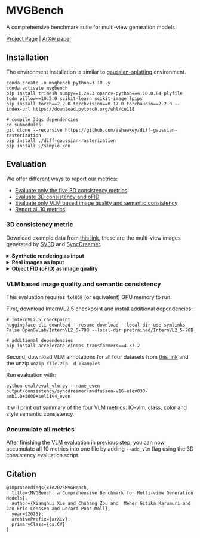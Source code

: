 # MVGBench
A comprehensive benchmark suite for multi-view generation models

[Project Page](https://virtualhumans.mpi-inf.mpg.de/MVGBench/) | [ArXiv paper](https://virtualhumans.mpi-inf.mpg.de/MVGBench/MVGBench.pdf)

## Installation

The environment installation is similar to [gaussian-splatting](https://github.com/graphdeco-inria/gaussian-splatting) environment. 

```shell
conda create -n mvgbench python=3.10 -y
conda activate mvgbench
pip install trimesh numpy==1.24.3 opencv-python==4.10.0.84 plyfile tqdm pillow==10.2.0 scikit-learn scikit-image lpips 
pip install torch==2.2.0 torchvision==0.17.0 torchaudio==2.2.0 --index-url https://download.pytorch.org/whl/cu118

# compile 3dgs dependencies 
cd submodules
git clone --recursive https://github.com/ashawkey/diff-gaussian-rasterization
pip install ./diff-gaussian-rasterization
pip install ./simple-knn
```

## Evaluation 
We offer different ways to report our metrics:
- [Evaluate only the five 3D consistency metrics](#3d-consistency-metric)
- [Evaluate 3D consistency and oFID](#consistency-oFID)
- [Evaluate only VLM based image quality and semantic consistency](#vlm-based-image-quality-and-semantic-consistency)
- [Report all 10 metrics](#accumulate-all-metrics)

### 3D consistency metric

Download example data from [this link](), these are the multi-view images generated by [SV3D](https://arxiv.org/abs/2403.12008) 
and [SyncDreamer](https://arxiv.org/abs/2309.03453). 

<details>
<summary><strong>Synthetic rendering as input</strong></summary>
For input images generated by rendering, where one can accurately control the camera setup. 

Run 3dgs fitting
```shell
# 3DGS fitting 
python run_mvfit.py "example/syncdreamer+mvdfusion-v16-elev030-amb1.0+i000+sel11v4_*/*" --white_background

# evaluation
python eval/eval_consistency.py \
  --name_odd output/consistency/syncdreamer+mvdfusion-v16-elev030-amb1.0+i000+sel11v4_odd \
  --name_even output/consistency/syncdreamer+mvdfusion-v16-elev030-amb1.0+i000+sel11v4_even
```

</details>

<details>
<summary><strong>Real images as input</strong></summary>
For input images from real data, where the camera poses are unknown. 

Similar to synthetic images, we first need to do 3DGS fitting and then compute self consistency. 
We additionally need to perform an alignment on the optimized 3DGS to avoid biased metrics. 
The alignment takes output of one method as reference and aligns all others w.r.t one 3DGS fitting. 

```shell
# 3DGS fitting 
python run_mvfit.py "example/*co3d2seq*/*" --white_background

python eval/align_3dgs.py --folder_tgt output/consistency/sv3dp+co3d2seq-sv3d-v21-manual+i000_even \
  --folder_src output/consistency/syncdreamer+co3d2seq-mvdfusion-v16-manual+i000_even

# Re-render with the alignment parameters, with the --normalize_gs flag 
python render.py --normalize_gs --quiet --resolution 256 -m "output/consistency/syncdreamer+co3d2seq-mvdfusion-v16-manual+i000_*/*"

# Evaluate
python eval/eval_consistency.py \
  --name_odd output/consistency/syncdreamer+co3d2seq-mvdfusion-v16-manual+i000_odd \
  --name_even output/consistency/syncdreamer+co3d2seq-mvdfusion-v16-manual+i000_even \
  --test_name align-icp # use new rendering to evaluate 
```

</details>

<details>
<summary><strong>Object FID (oFID) as image quality</strong></summary>

#### <a id="consistency-oFID"></a>&#8203;
For this you will need to download reference renderings from [here]() 
After, extract it to local folder and pass the path to evaluation script:
```shell
python eval/eval_consistency.py \
  --name_odd output/consistency/syncdreamer+mvdfusion-v16-elev030-amb1.0+i000+sel11v4_odd \
  --name_even output/consistency/syncdreamer+mvdfusion-v16-elev030-amb1.0+i000+sel11v4_even \
  --rendering_path <root/to/unzipped>/renderings
```


</details>

### VLM based image quality and semantic consistency
This evaluation requires `4x48GB` (or equivalent) GPU memory to run. 

First, download InternVL2.5 checkpoint and install additional dependencies:
```shell
# InternVL2.5 checkpoint 
huggingface-cli download --resume-download --local-dir-use-symlinks False OpenGVLab/InternVL2_5-78B --local-dir pretrained/InternVL2_5-78B

# additional dependencies
pip install accelerate einops transformers==4.37.2
```
Second, download VLM annotations for all four datasets from [this link]() and the unzip `unzip file.zip -d examples`

Run evaluation with: 
```shell
python eval/eval_vlm.py --name_even output/consistency/syncdreamer+mvdfusion-v16-elev030-amb1.0+i000+sel11v4_even
```
It will print out summary of the four VLM metrics: IQ-vlm, class, color and style semantic consistency. 

### Accumulate all metrics
After finishing the VLM evaluation in [previous step](), you can now accumulate all 10 metrics into one file by adding `--add_vlm` flag 
using the 3D consistency evaluation script.   


## Citation
```
@inproceedings{xie2025MVGBench,
  title={MVGBench: a Comprehensive Benchmark for Multi-view Generation Models},
  author={Xianghui Xie and Chuhang Zou and  Meher Gitika Karumuri and Jan Eric Lenssen and Gerard Pons-Moll},
  year={2025},
  archivePrefix={arXiv},
  primaryClass={cs.CV}
}
```